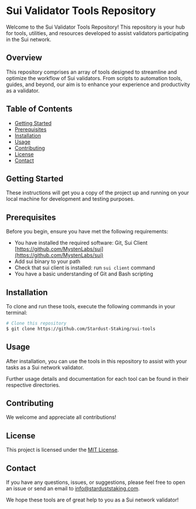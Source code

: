 # Sui Validator Tools Repository

Welcome to the Sui Validator Tools Repository! This repository is your hub for tools, utilities, and resources developed to assist validators participating in the Sui network. 

## Overview 

This repository comprises an array of tools designed to streamline and optimize the workflow of Sui validators. From scripts to automation tools, guides, and beyond, our aim is to enhance your experience and productivity as a validator.

## Table of Contents

- [Getting Started](#getting-started)
- [Prerequisites](#prerequisites)
- [Installation](#installation)
- [Usage](#usage)
- [Contributing](#contributing)
- [License](#license)
- [Contact](#contact)

## Getting Started

These instructions will get you a copy of the project up and running on your local machine for development and testing purposes.

## Prerequisites

Before you begin, ensure you have met the following requirements:

- You have installed the required software: Git, Sui Client [https://github.com/MystenLabs/sui](https://github.com/MystenLabs/sui)
- Add sui binary to your path
- Check that sui client is installed: run `sui client` command
- You have a basic understanding of Git and Bash scripting

## Installation

To clone and run these tools, execute the following commands in your terminal:

```bash
# Clone this repository
$ git clone https://github.com/Stardust-Staking/sui-tools
```

## Usage

After installation, you can use the tools in this repository to assist with your tasks as a Sui network validator. 

Further usage details and documentation for each tool can be found in their respective directories.

## Contributing

We welcome and appreciate all contributions! 

## License

This project is licensed under the [MIT License](LICENSE).

## Contact

If you have any questions, issues, or suggestions, please feel free to open an issue or send an email to [info@starduststaking.com](mailto:info@starduststaking.com).

We hope these tools are of great help to you as a Sui network validator!
